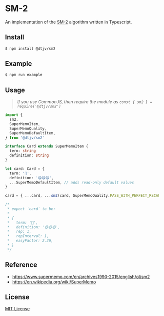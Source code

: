 # SM-2

An implementation of the [SM-2](https://super-memory.com/english/ol/sm2.htm) algorithm written in Typescript.

## Install

```sh
$ npm install @dtjv/sm2
```

## Example

```sh
$ npm run example
```

## Usage

> _If you use CommonJS, then require the module as `const { sm2 } = require('@dtjv/sm2')`_

```typescript
import {
  sm2,
  SuperMemoItem,
  SuperMemoQuality,
  SuperMemoDefaultItem,
} from '@dtjv/sm2'

interface Card extends SuperMemoItem {
  term: string
  definition: string
}

let card: Card = {
  term: '🍩',
  definition: '😋😋😋',
  ...SuperMemoDefaultItem, // adds read-only default values
}

card = { ...card, ...sm2(card, SuperMemoQuality.PASS_WITH_PERFECT_RECALL) }

/*
 * expect `card` to be:
 *
 * {
 *   term: '🍩',
 *   definition: '😋😋😋',
 *   rep: 1,
 *   repInterval: 1,
 *   easyFactor: 2.36,
 * }
 */
```

## Reference

- https://www.supermemo.com/en/archives1990-2015/english/ol/sm2
- https://en.wikipedia.org/wiki/SuperMemo

## License

[MIT License](LICENSE)
